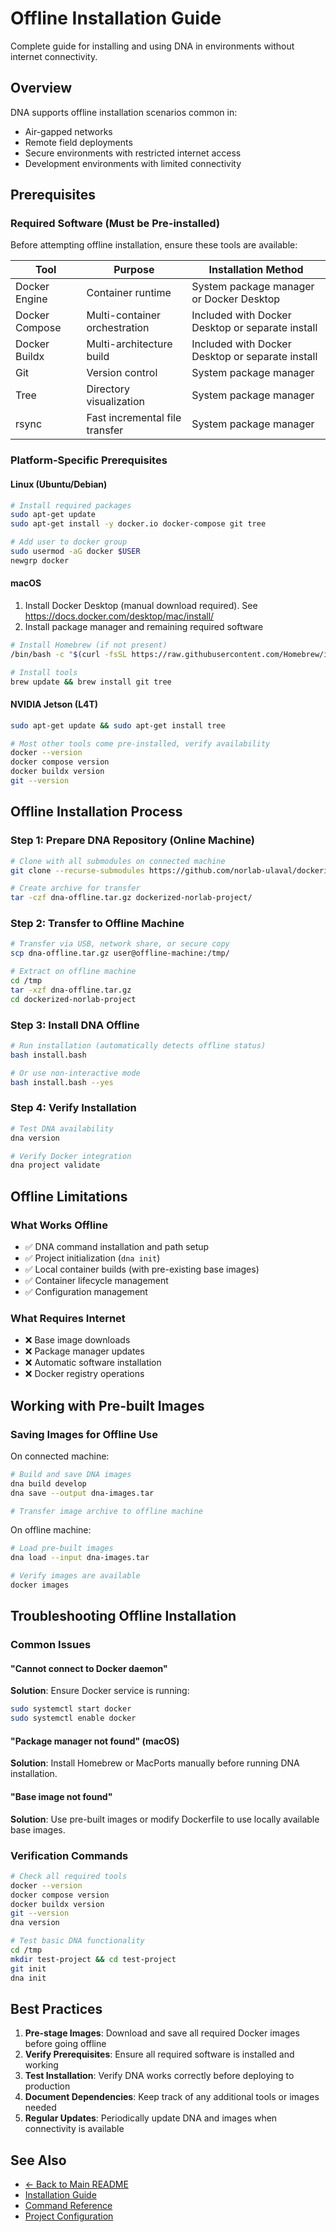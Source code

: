 # Offline Installation Guide

Complete guide for installing and using DNA in environments without internet connectivity.

## Overview

DNA supports offline installation scenarios common in:
- Air-gapped networks
- Remote field deployments  
- Secure environments with restricted internet access
- Development environments with limited connectivity

## Prerequisites

### Required Software (Must be Pre-installed)

Before attempting offline installation, ensure these tools are available:

| Tool           | Purpose | Installation Method |
|----------------|---------|-------------------|
| Docker Engine  | Container runtime | System package manager or Docker Desktop |
| Docker Compose | Multi-container orchestration | Included with Docker Desktop or separate install |
| Docker Buildx  | Multi-architecture build | Included with Docker Desktop or separate install |
| Git            | Version control | System package manager |
| Tree           | Directory visualization | System package manager |
| rsync          | Fast incremental file transfer | System package manager |

### Platform-Specific Prerequisites

#### Linux (Ubuntu/Debian)
```bash
# Install required packages
sudo apt-get update
sudo apt-get install -y docker.io docker-compose git tree

# Add user to docker group
sudo usermod -aG docker $USER
newgrp docker
```

#### macOS

1. Install Docker Desktop (manual download required).
See https://docs.docker.com/desktop/mac/install/
2. Install package manager and remaining required software
```bash
# Install Homebrew (if not present)
/bin/bash -c "$(curl -fsSL https://raw.githubusercontent.com/Homebrew/install/HEAD/install.sh)"

# Install tools
brew update && brew install git tree
```

#### NVIDIA Jetson (L4T)
```bash
sudo apt-get update && sudo apt-get install tree

# Most other tools come pre-installed, verify availability
docker --version
docker compose version
docker buildx version
git --version
```

## Offline Installation Process

### Step 1: Prepare DNA Repository (Online Machine)

```bash
# Clone with all submodules on connected machine
git clone --recurse-submodules https://github.com/norlab-ulaval/dockerized-norlab-project.git

# Create archive for transfer
tar -czf dna-offline.tar.gz dockerized-norlab-project/
```

### Step 2: Transfer to Offline Machine

```bash
# Transfer via USB, network share, or secure copy
scp dna-offline.tar.gz user@offline-machine:/tmp/

# Extract on offline machine
cd /tmp
tar -xzf dna-offline.tar.gz
cd dockerized-norlab-project
```

### Step 3: Install DNA Offline

```bash
# Run installation (automatically detects offline status)
bash install.bash

# Or use non-interactive mode
bash install.bash --yes
```

### Step 4: Verify Installation

```bash
# Test DNA availability
dna version

# Verify Docker integration
dna project validate
```

## Offline Limitations

### What Works Offline
- ✅ DNA command installation and path setup
- ✅ Project initialization (`dna init`)
- ✅ Local container builds (with pre-existing base images)
- ✅ Container lifecycle management
- ✅ Configuration management

### What Requires Internet
- ❌ Base image downloads
- ❌ Package manager updates
- ❌ Automatic software installation
- ❌ Docker registry operations

## Working with Pre-built Images

### Saving Images for Offline Use

On connected machine:
```bash
# Build and save DNA images
dna build develop
dna save --output dna-images.tar

# Transfer image archive to offline machine
```

On offline machine:
```bash
# Load pre-built images
dna load --input dna-images.tar

# Verify images are available
docker images
```

## Troubleshooting Offline Installation

### Common Issues

#### "Cannot connect to Docker daemon"
**Solution**: Ensure Docker service is running:
```bash
sudo systemctl start docker
sudo systemctl enable docker
```

#### "Package manager not found" (macOS)
**Solution**: Install Homebrew or MacPorts manually before running DNA installation.

#### "Base image not found"
**Solution**: Use pre-built images or modify Dockerfile to use locally available base images.

### Verification Commands

```bash
# Check all required tools
docker --version
docker compose version
docker buildx version  
git --version
dna version

# Test basic DNA functionality
cd /tmp
mkdir test-project && cd test-project
git init
dna init
```

## Best Practices

1. **Pre-stage Images**: Download and save all required Docker images before going offline
2. **Verify Prerequisites**: Ensure all required software is installed and working
3. **Test Installation**: Verify DNA works correctly before deploying to production
4. **Document Dependencies**: Keep track of any additional tools or images needed
5. **Regular Updates**: Periodically update DNA and images when connectivity is available

## See Also

- [← Back to Main README](../README.md)
- [Installation Guide](install.md)
- [Command Reference](dna.md)
- [Project Configuration](project_initialization_and_configuration.md)

